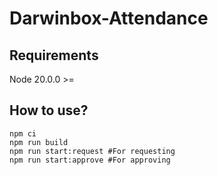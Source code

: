 # Darwinbox-Attendance

## Requirements

Node 20.0.0 >=

## How to use?

```
npm ci
npm run build
npm run start:request #For requesting
npm run start:approve #For approving
```
